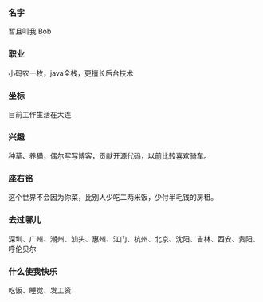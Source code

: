### 名字
暂且叫我 Bob
### 职业
小码农一枚，java全栈，更擅长后台技术
### 坐标
目前工作生活在大连
### 兴趣
种草、养猫，偶尔写写博客，贡献开源代码，以前比较喜欢骑车。
### 座右铭
这个世界不会因为你菜，比别人少吃二两米饭，少付半毛钱的房租。
### 去过哪儿
深圳、广州、潮州、汕头、惠州、江门、杭州、北京、沈阳、吉林、西安、贵阳、呼伦贝尔
### 什么使我快乐
吃饭、睡觉、发工资

